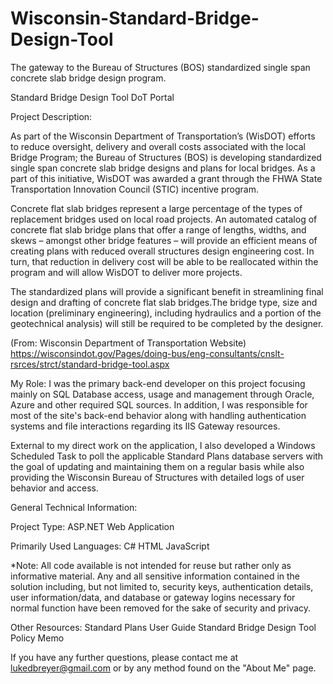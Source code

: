 # Wisconsin-Standard-Bridge-Design-Tool
The gateway to the Bureau of Structures (BOS) standardized single span concrete slab bridge design program.

Standard Bridge Design Tool DoT Portal

Project Description:

As part of the Wisconsin Department of Transportation’s (WisDOT) efforts to reduce oversight, delivery and overall costs associated with the local Bridge Program; the Bureau of Structures (BOS) is developing standardized single span concrete slab bridge designs and plans for local bridges. As a part of this initiative, WisDOT was awarded a grant through the FHWA State Transportation Innovation Council (STIC) incentive program.

Concrete flat slab bridges represent a large percentage of the types of replacement bridges used on local road projects. An automated catalog of concrete flat slab bridge plans that offer a range of lengths, widths, and skews – amongst other bridge features – will provide an efficient means of creating plans with reduced overall structures design engineering cost. In turn, that reduction in delivery cost will be able to be reallocated within the program and will allow WisDOT to deliver more projects.

The standardized plans will provide a significant benefit in streamlining final design and drafting of concrete flat slab bridges. ​​The ​​bridge type, size and location (preliminary engineering), including hydraulics and a portion of the geotechnical analysis) will still be required to be completed by the designer.

(From: Wisconsin Department of Transportation Website)
https://wisconsindot.gov/Pages/doing-bus/eng-consultants/cnslt-rsrces/strct/standard-bridge-tool.aspx 


My Role:
I was the primary back-end developer on this project focusing mainly on SQL Database access, usage and management through Oracle, Azure and other required SQL sources. In addition, I was responsible for most of the site's back-end behavior along with handling authentication systems and file interactions regarding its IIS Gateway resources. 

External to my direct work on the application, I also developed a Windows Scheduled Task to poll the applicable Standard Plans database servers with the goal of updating and maintaining them on a regular basis while also providing the Wisconsin Bureau of Structures with detailed logs of user behavior and access.

General Technical Information:

Project Type:
ASP.NET Web Application

Primarily Used Languages:
C#
HTML
JavaScript


*Note: All code available is not intended for reuse but rather only as informative material. Any and all sensitive information contained in the solution including, but not limited to, security keys, authentication details, user information/data, and database or gateway logins necessary for normal function have been removed for the sake of security and privacy. 

Other Resources:
Standard Plans User Guide 
Standard Bridge Design Tool Policy Memo
 
If you have any further questions, please contact me at lukedbreyer@gmail.com or by any method found on the "About Me" page.
